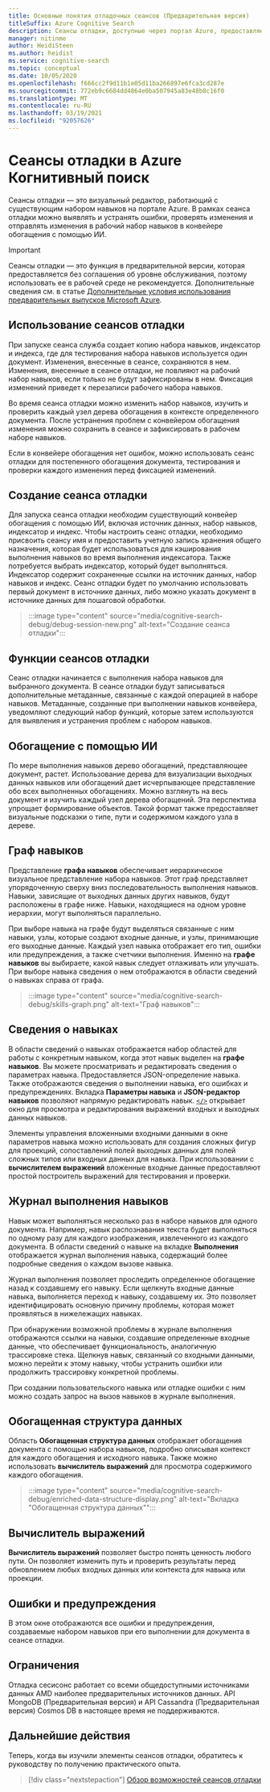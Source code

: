 ```yaml
---
title: Основные понятия отладочных сеансов (Предварительная версия)
titleSuffix: Azure Cognitive Search
description: Сеансы отладки, доступные через портал Azure, предоставляют интегрированную среду разработки, где можно выявлять и устранять ошибки, проверять изменения и отправлять изменения в набор навыков в конвейере обогащения с помощью ИИ. Сеансы отладки находятся на этапе предварительной версии.
manager: nitinme
author: HeidiSteen
ms.author: heidist
ms.service: cognitive-search
ms.topic: conceptual
ms.date: 10/05/2020
ms.openlocfilehash: f666cc2f9d11b1e05d11ba266897e6fca3cd287e
ms.sourcegitcommit: 772eb9c6684dd4864e0ba507945a83e48b8c16f0
ms.translationtype: MT
ms.contentlocale: ru-RU
ms.lasthandoff: 03/19/2021
ms.locfileid: "92057626"
---
```

# <a name="debug-sessions-in-azure-cognitive-search"></a>Сеансы отладки в Azure Когнитивный поиск

Сеансы отладки — это визуальный редактор, работающий с существующим набором навыков на портале Azure. В рамках сеанса отладки можно выявлять и устранять ошибки, проверять изменения и отправлять изменения в рабочий набор навыков в конвейере обогащения с помощью ИИ.

> [!Important]
> Сеансы отладки — это функция в предварительной версии, которая предоставляется без соглашения об уровне обслуживания, поэтому использовать ее в рабочей среде не рекомендуется. Дополнительные сведения см. в статье [Дополнительные условия использования предварительных выпусков Microsoft Azure](https://azure.microsoft.com/support/legal/preview-supplemental-terms/).
>

## <a name="using-debug-sessions"></a>Использование сеансов отладки

При запуске сеанса служба создает копию набора навыков, индексатор и индекса, где для тестирования набора навыков используется один документ. Изменения, внесенные в сеансе, сохраняются в нем. Изменения, внесенные в сеансе отладки, не повлияют на рабочий набор навыков, если только не будут зафиксированы в нем. Фиксация изменений приведет к перезаписи рабочего набора навыков.

Во время сеанса отладки можно изменить набор навыков, изучить и проверить каждый узел дерева обогащения в контексте определенного документа. После устранения проблем с конвейером обогащения изменения можно сохранить в сеансе и зафиксировать в рабочем наборе навыков. 

Если в конвейере обогащения нет ошибок, можно использовать сеанс отладки для постепенного обогащения документа, тестирования и проверки каждого изменения перед фиксацией изменений.

## <a name="creating-a-debug-session"></a>Создание сеанса отладки

Для запуска сеанса отладки необходим существующий конвейер обогащения с помощью ИИ, включая источник данных, набор навыков, индексатор и индекс. Чтобы настроить сеанс отладки, необходимо присвоить сеансу имя и предоставить учетную запись хранения общего назначения, которая будет использоваться для кэширования выполнения навыков во время выполнения индексатора. Также потребуется выбрать индексатор, который будет выполняться. Индексатор содержит сохраненные ссылки на источник данных, набор навыков и индекс. Сеанс отладки будет по умолчанию использовать первый документ в источнике данных, либо можно указать документ в источнике данных для пошаговой обработки.

> :::image type="content" source="media/cognitive-search-debug/debug-session-new.png" alt-text="Создание сеанса отладки":::

## <a name="debug-session-features"></a>Функции сеансов отладки

Сеанс отладки начинается с выполнения набора навыков для выбранного документа. В сеансе отладки будут записываться дополнительные метаданные, связанные с каждой операцией в наборе навыков. Метаданные, созданные при выполнении навыков конвейера, уведомляют следующий набор функций, которые затем используются для выявления и устранения проблем с набором навыков.

## <a name="ai-enrichments"></a>Обогащение с помощью ИИ

По мере выполнения навыков дерево обогащений, представляющее документ, растет. Использование дерева для визуализации выходных данных навыков или обогащений дает исчерпывающее представление обо всех выполненных обогащениях. Можно взглянуть на весь документ и изучить каждый узел дерева обогащений. Эта перспектива упрощает формирование объектов. Такой формат также предоставляет визуальные подсказки о типе, пути и содержимом каждого узла в дереве.

## <a name="skill-graph"></a>Граф навыков

Представление **графа навыков** обеспечивает иерархическое визуальное представление набора навыков. Этот граф представляет упорядоченную сверху вниз последовательность выполнения навыков. Навыки, зависящие от выходных данных других навыков, будут расположены в графе ниже. Навыки, находящиеся на одном уровне иерархии, могут выполняться параллельно. 

При выборе навыка на графе будут выделяться связанные с ним навыки, узлы, которые создают входные данные, и узлы, принимающие его выходные данные. Каждый узел навыка отображает его тип, ошибки или предупреждения, а также счетчики выполнения. Именно на **графе навыков** вы выбираете, какой навык следует отлаживать или улучшать. При выборе навыка сведения о нем отображаются в области сведений о навыках справа от графа.

> :::image type="content" source="media/cognitive-search-debug/skills-graph.png" alt-text="Граф навыков":::

## <a name="skill-details"></a>Сведения о навыках

В области сведений о навыках отображается набор областей для работы с конкретным навыком, когда этот навык выделен на **графе навыков**. Вы можете просматривать и редактировать сведения о параметрах навыка. Предоставляется JSON-определение навыка. Также отображаются сведения о выполнении навыка, его ошибках и предупреждениях. Вкладка **Параметры навыка** и **JSON-редактор навыков** позволяют напрямую редактировать навык. [`</>`](#expression-evaluator) открывает окно для просмотра и редактирования выражений входных и выходных данных навыков.

Элементы управления вложенными входными данными в окне параметров навыка можно использовать для создания сложных фигур для проекций, сопоставлений полей выходных данных для полей сложных типов или входных данных для навыка. При использовании с **вычислителем выражений** вложенные входные данные предоставляют простой построитель выражений для тестирования и проверки.

## <a name="skill-execution-history"></a>Журнал выполнения навыков

Навык может выполняться несколько раз в наборе навыков для одного документа. Например, навык распознавания текста будет выполняться по одному разу для каждого изображения, извлеченного из каждого документа. В области сведений о навыке на вкладке **Выполнения** отображается журнал выполнения навыка, содержащий более подробные сведения о каждом вызове навыка. 

Журнал выполнения позволяет проследить определенное обогащение назад к создавшему его навыку. Если щелкнуть входные данные навыка, выполняется переход к навыку, создавшему их. Это позволяет идентифицировать основную причину проблемы, которая может проявляться в нижележащих навыках. 

При обнаружении возможной проблемы в журнале выполнения отображаются ссылки на навыки, создавшие определенные входные данные, что обеспечивает функциональность, аналогичную трассировке стека. Щелкнув навык, связанный со входными данными, можно перейти к этому навыку, чтобы устранить ошибки или продолжить трассировку конкретной проблемы.

При создании пользовательского навыка или отладке ошибки с ним можно создать запрос на вызов навыков в журнале выполнения.

## <a name="enriched-data-structure"></a>Обогащенная структура данных

Область **Обогащенная структура данных** отображает обогащения документа с помощью набора навыков, подробно описывая контекст для каждого обогащения и исходного навыка. Также можно использовать **вычислитель выражений** для просмотра содержимого каждого обогащения.

> :::image type="content" source="media/cognitive-search-debug/enriched-data-structure-display.png" alt-text="Вкладка &quot;Обогащенная структура данных&quot;":::

## <a name="expression-evaluator"></a>Вычислитель выражений

**Вычислитель выражений** позволяет быстро понять ценность любого пути. Он позволяет изменить путь и проверить результаты перед обновлением любых входных данных или контекста для навыка или проекции.

## <a name="errorswarnings"></a>Ошибки и предупреждения

В этом окне отображаются все ошибки и предупреждения, создаваемые набором навыков при его выполнении для документа в сеансе отладки.

## <a name="limitations"></a>Ограничения

Отладка сесисонс работает со всеми общедоступными источниками данных AMD наиболее предварительных источников данных. API MongoDB (Предварительная версия) и API Cassandra (Предварительная версия) Cosmos DB в настоящее время не поддерживаются.

## <a name="next-steps"></a>Дальнейшие действия

Теперь, когда вы изучили элементы сеансов отладки, обратитесь к руководству по получению практического опыта.

> [!div class="nextstepaction"]
> [Обзор возможностей сеансов отладки](./cognitive-search-tutorial-debug-sessions.md)